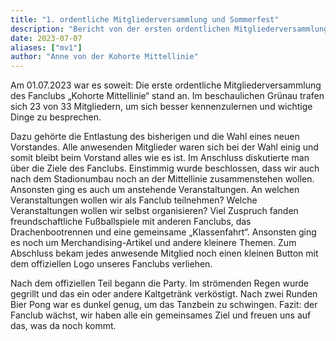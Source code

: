 ```yaml
---
title: "1. ordentliche Mitgliederversammlung und Sommerfest"
description: "Bericht von der ersten ordentlichen Mitgliederversammlung mit anschließendem Sommerfest"
date: 2023-07-07
aliases: ["mv1"]
author: "Anne von der Kohorte Mittellinie"
---
```


Am 01.07.2023 war es soweit: Die erste ordentliche Mitgliederversammlung
des Fanclubs „Kohorte Mittellinie“ stand an.
Im beschaulichen Grünau trafen sich 23 von 33 Mitgliedern, um sich
besser kennenzulernen und wichtige Dinge zu besprechen.

Dazu gehörte die Entlastung des bisherigen und die Wahl eines neuen
Vorstandes.
Alle anwesenden Mitglieder waren sich bei der Wahl einig und somit
bleibt beim Vorstand alles wie es ist.
Im Anschluss diskutierte man über die Ziele des Fanclubs.
Einstimmig wurde beschlossen, dass wir auch nach dem Stadionumbau noch
an der Mittellinie zusammenstehen wollen.
Ansonsten ging es auch um anstehende Veranstaltungen.
An welchen Veranstaltungen wollen wir als Fanclub teilnehmen?
Welche Veranstaltungen wollen wir selbst organisieren?
Viel Zuspruch fanden freundschaftliche Fußballspiele mit anderen
Fanclubs, das Drachenbootrennen und eine gemeinsame „Klassenfahrt“.
Ansonsten ging es noch um Merchandising-Artikel und andere kleinere
Themen.
Zum Abschluss bekam jedes anwesende Mitglied noch einen kleinen Button
mit dem offiziellen Logo unseres Fanclubs verliehen.

Nach dem offiziellen Teil begann die Party.
Im strömenden Regen wurde gegrillt und das ein oder andere Kaltgetränk
verköstigt.
Nach zwei Runden Bier Pong war es dunkel genug, um das Tanzbein zu
schwingen.
Fazit: der Fanclub wächst, wir haben alle ein gemeinsames Ziel und
freuen uns auf das, was da noch kommt.
